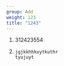 ```yaml
---
group: Add
weight: 123
title: "1243"
---
```

1. 312423554
2. ```
   jgjkkhhkuytkuthr
   tyujuyt
   ```
